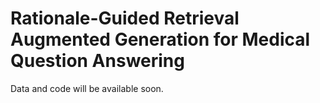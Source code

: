 # Rationale-Guided Retrieval Augmented Generation for Medical Question Answering
Data and code will be available soon.